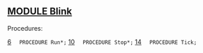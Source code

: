 
## [MODULE Blink](https://github.com/io-core/System/blob/main/Blink.Mod)

Procedures:

[6](https://github.com/io-core/System/blob/main/Blink.Mod#6) `  PROCEDURE Run*;`
[10](https://github.com/io-core/System/blob/main/Blink.Mod#10) `  PROCEDURE Stop*;`
[14](https://github.com/io-core/System/blob/main/Blink.Mod#14) `  PROCEDURE Tick;`
